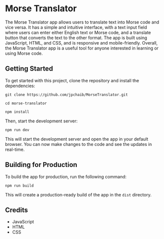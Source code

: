 # Morse Translator

The Morse Translator app allows users to translate text into Morse code and vice versa. It has a simple and intuitive interface, with a text input field where users can enter either English text or Morse code, and a translate button that converts the text to the other format. The app is built using JavaScript, HTML, and CSS, and is responsive and mobile-friendly. Overall, the Morse Translator app is a useful tool for anyone interested in learning or using Morse code.

## Getting Started

To get started with this project, clone the repository and install the dependencies:

`git clone https://github.com/jpchaib/MorseTranslator.git`

`cd morse-translator`

`npm install`

Then, start the development server:

`npm run dev`

This will start the development server and open the app in your default browser. You can now make changes to the code and see the updates in real-time.

## Building for Production

To build the app for production, run the following command:

`npm run build`

This will create a production-ready build of the app in the `dist` directory.

## Credits

- JavaScript
- HTML
- CSS

